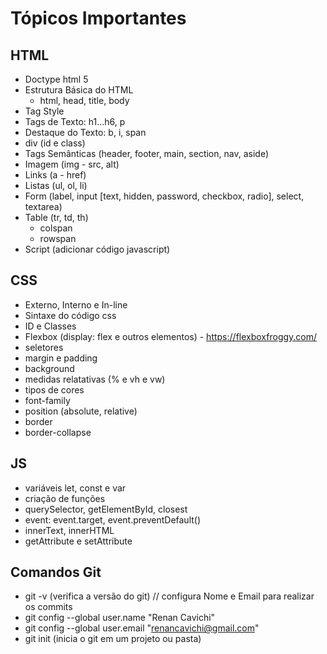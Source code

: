 # Tópicos Importantes

## HTML
- Doctype html 5
- Estrutura Básica do HTML
    - html, head, title, body
- Tag Style
- Tags de Texto: h1...h6, p
- Destaque do Texto: b, i, span
- div (id e class)
- Tags Semânticas (header, footer, main, section, nav, aside)
- Imagem (img - src, alt)
- Links (a - href)
- Listas (ul, ol, li)
- Form (label, input [text, hidden, password, checkbox, radio], select, textarea)
- Table (tr, td, th)
  - colspan
  - rowspan
- Script (adicionar código javascript)

## CSS
- Externo, Interno e In-line
- Sintaxe do código css
- ID e Classes
- Flexbox (display: flex e outros elementos) - https://flexboxfroggy.com/
- seletores
- margin e padding
- background
- medidas relatativas (% e vh e vw)
- tipos de cores
- font-family
- position (absolute, relative)
- border
- border-collapse

## JS
- variáveis let, const e var
- criação de funções
- querySelector, getElementById, closest
- event: event.target, event.preventDefault()
- innerText, innerHTML
- getAttribute e setAttribute

## Comandos Git

- git -v (verifica a versão do git)
  // configura Nome e Email para realizar os commits
- git config --global user.name "Renan Cavichi"
- git config --global user.email "renancavichi@gmail.com"
- git init (inicia o git em um projeto ou pasta)
